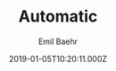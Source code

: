 ---
title: Automatic
github: https://github.com/emilbaehr/automatic-app-landing-page
demo: https://emilbaehr.github.io/automatic-app-landing-page/
author: Emil Baehr
ssg:
  - Jekyll
cms:
  - Markdown
date: 2019-01-05T10:20:11.000Z
description: >-
  A Jekyll theme for automatically generating and deploying landing page sites
  for mobile apps.
draft: false
publish_date: '2019-01-05T10:20:11Z'
update_date: '2021-06-14T13:00:05Z'
github_star: 2873
github_fork: 1364
---